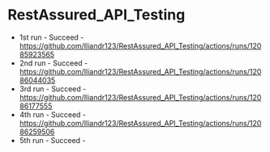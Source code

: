 # RestAssured_API_Testing

- 1st run - Succeed - https://github.com/Iliandr123/RestAssured_API_Testing/actions/runs/12085923565
- 2nd run - Succeed - https://github.com/Iliandr123/RestAssured_API_Testing/actions/runs/12086044035
- 3rd run - Succeed - https://github.com/Iliandr123/RestAssured_API_Testing/actions/runs/12086177555
- 4th run - Succeed - https://github.com/Iliandr123/RestAssured_API_Testing/actions/runs/12086259506
- 5th run - Succeed - 